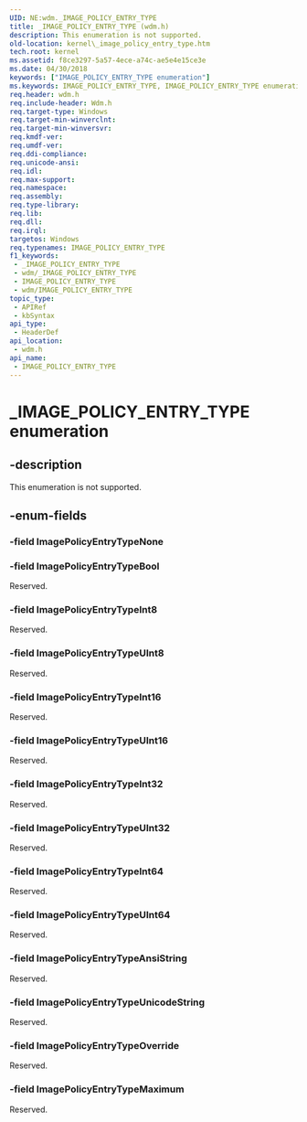 ```yaml
---
UID: NE:wdm._IMAGE_POLICY_ENTRY_TYPE
title: _IMAGE_POLICY_ENTRY_TYPE (wdm.h)
description: This enumeration is not supported.
old-location: kernel\_image_policy_entry_type.htm
tech.root: kernel
ms.assetid: f8ce3297-5a57-4ece-a74c-ae5e4e15ce3e
ms.date: 04/30/2018
keywords: ["IMAGE_POLICY_ENTRY_TYPE enumeration"]
ms.keywords: IMAGE_POLICY_ENTRY_TYPE, IMAGE_POLICY_ENTRY_TYPE enumeration [Kernel-Mode Driver Architecture], ImagePolicyEntryTypeAnsiString, ImagePolicyEntryTypeBool, ImagePolicyEntryTypeInt16, ImagePolicyEntryTypeInt32, ImagePolicyEntryTypeInt64, ImagePolicyEntryTypeInt8, ImagePolicyEntryTypeMaximum, ImagePolicyEntryTypeUInt16, ImagePolicyEntryTypeUInt32, ImagePolicyEntryTypeUInt64, ImagePolicyEntryTypeUInt8, ImagePolicyEntryTypeUnicodeString, _IMAGE_POLICY_ENTRY_TYPE, kernel._image_policy_entry_type, wdm/IMAGE_POLICY_ENTRY_TYPE, wdm/ImagePolicyEntryTypeAnsiString, wdm/ImagePolicyEntryTypeBool, wdm/ImagePolicyEntryTypeInt16, wdm/ImagePolicyEntryTypeInt32, wdm/ImagePolicyEntryTypeInt64, wdm/ImagePolicyEntryTypeInt8, wdm/ImagePolicyEntryTypeMaximum, wdm/ImagePolicyEntryTypeUInt16, wdm/ImagePolicyEntryTypeUInt32, wdm/ImagePolicyEntryTypeUInt64, wdm/ImagePolicyEntryTypeUInt8, wdm/ImagePolicyEntryTypeUnicodeString
req.header: wdm.h
req.include-header: Wdm.h
req.target-type: Windows
req.target-min-winverclnt: 
req.target-min-winversvr: 
req.kmdf-ver: 
req.umdf-ver: 
req.ddi-compliance: 
req.unicode-ansi: 
req.idl: 
req.max-support: 
req.namespace: 
req.assembly: 
req.type-library: 
req.lib: 
req.dll: 
req.irql: 
targetos: Windows
req.typenames: IMAGE_POLICY_ENTRY_TYPE
f1_keywords:
 - _IMAGE_POLICY_ENTRY_TYPE
 - wdm/_IMAGE_POLICY_ENTRY_TYPE
 - IMAGE_POLICY_ENTRY_TYPE
 - wdm/IMAGE_POLICY_ENTRY_TYPE
topic_type:
 - APIRef
 - kbSyntax
api_type:
 - HeaderDef
api_location:
 - wdm.h
api_name:
 - IMAGE_POLICY_ENTRY_TYPE
---
```


# _IMAGE_POLICY_ENTRY_TYPE enumeration


## -description

This enumeration is not supported.

## -enum-fields

### -field ImagePolicyEntryTypeNone

### -field ImagePolicyEntryTypeBool

Reserved.

### -field ImagePolicyEntryTypeInt8

Reserved.

### -field ImagePolicyEntryTypeUInt8

Reserved.

### -field ImagePolicyEntryTypeInt16

Reserved.

### -field ImagePolicyEntryTypeUInt16

Reserved.

### -field ImagePolicyEntryTypeInt32

Reserved.

### -field ImagePolicyEntryTypeUInt32

Reserved.

### -field ImagePolicyEntryTypeInt64

Reserved.

### -field ImagePolicyEntryTypeUInt64

Reserved.

### -field ImagePolicyEntryTypeAnsiString

Reserved.

### -field ImagePolicyEntryTypeUnicodeString

Reserved.

### -field ImagePolicyEntryTypeOverride

Reserved.

### -field ImagePolicyEntryTypeMaximum

Reserved.

